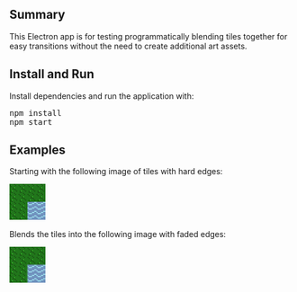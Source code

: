 ## Summary
This Electron app is for testing programmatically blending tiles together for easy transitions without the need to create additional art assets.

## Install and Run
Install dependencies and run the application with:

<pre>
npm install
npm start
</pre>

## Examples
Starting with the following image of tiles with hard edges:

<img alt="Original Image" src="images/original.png">

Blends the tiles into the following image with faded edges:

<img alt="Image Tiles Blended" src="images/blended.png">